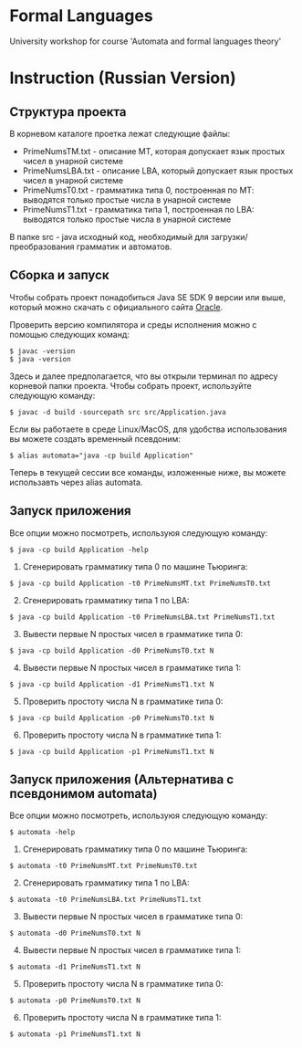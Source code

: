 # Formal Languages

University workshop for course 'Automata and formal languages theory'

# Instruction (Russian Version)

## Структура проекта

В корневом каталоге проетка лежат следующие файлы:

* PrimeNumsTM.txt - описание МТ, которая допускает язык простых чисел в унарной системе 
* PrimeNumsLBA.txt - описание LBA, который допускает язык простых чисел в унарной системе 
* PrimeNumsT0.txt - грамматика типа 0, построенная по МТ: выводятся только простые числа в унарной системе
* PrimeNumsT1.txt - грамматика типа 1, построенная по LBA: выводятся только простые числа в унарной системе

В папке src - java исходный код, необходимый для загрузки/преобразования грамматик и автоматов.

## Сборка и запуск

Чтобы собрать проект понадобиться Java SE SDK 9 версии или выше, который можно скачать 
с официального сайта [Oracle](https://www.oracle.com/technetwork/java/javase/downloads/jdk12-downloads-5295953.html).

Проверить версию компилятора и среды исполнения можно с помощью следующих команд:
```
$ javac -version
$ java -version
```

Здесь и далее предполагается, что вы открыли терминал по адресу корневой папки проекта.
Чтобы собрать проект, используйте следующую команду:
```
$ javac -d build -sourcepath src src/Application.java  
```

Если вы работаете в среде Linux/MacOS, для удобства использования вы можете
создать временный псевдоним:
```
$ alias automata="java -cp build Application"
```
Теперь в текущей сессии все команды, изложенные ниже, вы можете использавть
через alias automata.

## Запуск приложения

Все опции можно посмотреть, используюя следующую команду:
```
$ java -cp build Application -help
```
1. Сгенерировать грамматику типа 0 по машине Тьюринга:
```
$ java -cp build Application -t0 PrimeNumsMT.txt PrimeNumsT0.txt
```
2. Сгенерировать грамматику типа 1 по LBA:
```
$ java -cp build Application -t0 PrimeNumsLBA.txt PrimeNumsT1.txt
```
3. Вывести первые N простых чисел в грамматике типа 0:
```
$ java -cp build Application -d0 PrimeNumsT0.txt N
```
4. Вывести первые N простых чисел в грамматике типа 1:
```
$ java -cp build Application -d1 PrimeNumsT1.txt N
``` 
5. Проверить простоту числа N в грамматике типа 0:
```
$ java -cp build Application -p0 PrimeNumsT0.txt N
```
6. Проверить простоту числа N в грамматике типа 1:
```
$ java -cp build Application -p1 PrimeNumsT1.txt N
```

## Запуск приложения (Альтернатива с псевдонимом automata)

Все опции можно посмотреть, используюя следующую команду:
```
$ automata -help
```
1. Сгенерировать грамматику типа 0 по машине Тьюринга:
```
$ automata -t0 PrimeNumsMT.txt PrimeNumsT0.txt
```
2. Сгенерировать грамматику типа 1 по LBA:
```
$ automata -t0 PrimeNumsLBA.txt PrimeNumsT1.txt
```
3. Вывести первые N простых чисел в грамматике типа 0:
```
$ automata -d0 PrimeNumsT0.txt N
```
4. Вывести первые N простых чисел в грамматике типа 1:
```
$ automata -d1 PrimeNumsT1.txt N
``` 
5. Проверить простоту числа N в грамматике типа 0:
```
$ automata -p0 PrimeNumsT0.txt N
```
6. Проверить простоту числа N в грамматике типа 1:
```
$ automata -p1 PrimeNumsT1.txt N
```